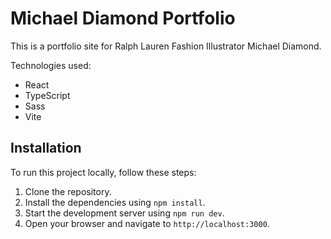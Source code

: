 # Michael Diamond Portfolio

This is a portfolio site for Ralph Lauren Fashion Illustrator Michael Diamond.

Technologies used:
- React
- TypeScript
- Sass
- Vite

## Installation

To run this project locally, follow these steps:

1. Clone the repository.
2. Install the dependencies using `npm install`.
3. Start the development server using `npm run dev`.
4. Open your browser and navigate to `http://localhost:3000`.
